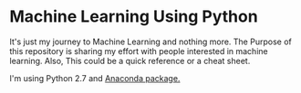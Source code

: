 # Machine Learning Using Python

It's just my journey to Machine Learning and nothing more. The Purpose of this repository is sharing my effort with people interested in machine learning. Also, This could be a quick reference or a cheat sheet.


I'm using Python 2.7 and [Anaconda package.](http://anaconda.org)